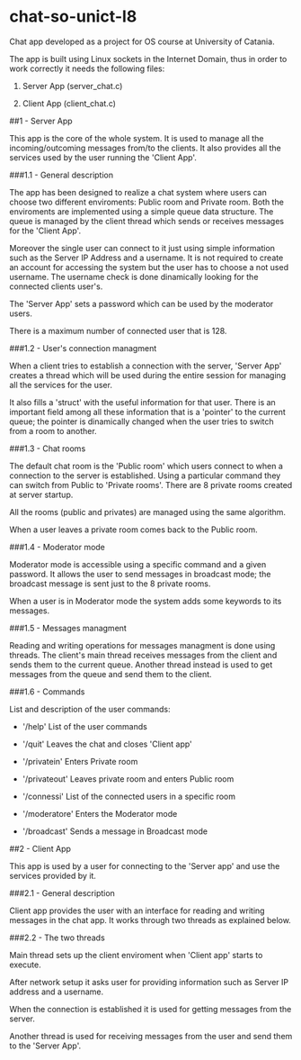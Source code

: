 # chat-so-unict-l8

Chat app developed as a project for OS course at University of Catania.

The app is built using Linux sockets in the Internet Domain, thus in order to work correctly it needs the following files:

1. Server App (server_chat.c)

2. Client App (client_chat.c)

##1 - Server App

This app is the core of the whole system. It is used to manage all the incoming/outcoming messages from/to the clients. It also provides all the services used by the user running the 'Client App'. 

###1.1 - General description

The app has been designed to realize a chat system where users can choose two different enviroments: Public room and Private room. Both the enviroments are implemented using a simple queue data structure. The queue is managed by the client thread which sends or receives messages for the 'Client App'.

Moreover the single user can connect to it just using simple information such as the Server IP Address and a username. It is not required to create an account for accessing the system but the user has to choose a not used username. The username check is done dinamically looking for the connected clients user's.

The 'Server App' sets a password which can be used by the moderator users.

There is a maximum number of connected user that is 128.

###1.2 - User's connection managment

When a client tries to establish a connection with the server, 'Server App' creates a thread which will be used during the entire session for managing all the services for the user. 

It also fills a 'struct' with the useful information for that user. There is an important field among all these information that is a 'pointer' to the current queue; the pointer is dinamically changed when the user tries to switch from a room to another.

###1.3 - Chat rooms

The default chat room is the 'Public room' which users connect to when a connection to the server is established. Using a particular command they can switch from Public to 'Private rooms'. There are 8 private rooms created at server startup.

All the rooms (public and privates) are managed using the same algorithm. 

When a user leaves a private room comes back to the Public room.

###1.4 - Moderator mode

Moderator mode is accessible using a specific command and a given password. It allows the user to send messages in broadcast mode; the  broadcast message is sent just to the 8 private rooms.

When a user is in Moderator mode the system adds some keywords to its messages.

###1.5 - Messages managment

Reading and writing operations for messages managment is done using threads. The client's main thread receives messages from the client and sends them to the current queue. Another thread instead is used to get messages from the queue and send them to the client.

###1.6 - Commands

List and description of the user commands:

- '/help'	List of the user commands

- '/quit'	Leaves the chat and closes 'Client app'

- '/privatein'	Enters Private room

- '/privateout'	Leaves private room and enters Public room

- '/connessi'	List of the connected users in a specific room

- '/moderatore'	Enters the Moderator mode

- '/broadcast'	Sends a message in Broadcast mode

##2 - Client App

This app is used by a user for connecting to the 'Server app' and use the services provided by it.

###2.1 - General description

Client app provides the user with an interface for reading and writing messages in the chat app. It works through two threads as explained below.

###2.2 - The two threads

Main thread sets up the client enviroment when 'Client app' starts to execute. 

After network setup it asks user for providing information such as Server IP address and a username.

When the connection is established it is used for getting messages from the server.

Another thread is used for receiving messages from the user and send them to the 'Server App'.
